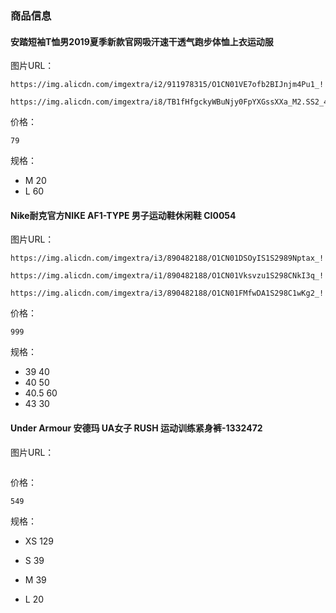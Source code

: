 ### 商品信息

#### 安踏短袖T恤男2019夏季新款官网吸汗速干透气跑步体恤上衣运动服

图片URL：

```
https://img.alicdn.com/imgextra/i2/911978315/O1CN01VE7ofb2BIJnjm4Pu1_!!911978315.jpg_430x430q90.jpg
```

```
https://img.alicdn.com/imgextra/i8/TB1fHfgckyWBuNjy0FpYXGssXXa_M2.SS2_430x430q90.jpg
```

价格：

```
79
```

规格：

- M  20
- L  60

#### Nike耐克官方NIKE AF1-TYPE 男子运动鞋休闲鞋 CI0054

图片URL：

```
https://img.alicdn.com/imgextra/i3/890482188/O1CN01DSOyIS1S2989Nptax_!!890482188.jpg_430x430q90.jpg
```

```
https://img.alicdn.com/imgextra/i1/890482188/O1CN01Vksvzu1S298CNkI3q_!!890482188.jpg_430x430q90.jpg
```

```
https://img.alicdn.com/imgextra/i3/890482188/O1CN01FMfwDA1S298C1wKg2_!!890482188.jpg_430x430q90.jpg
```

价格：

```
999
```

规格：

- 39  40
- 40  50
- 40.5 60
- 43 30

#### Under Armour 安德玛 UA女子 RUSH 运动训练紧身裤-1332472

图片URL：

```

```

价格：

```
549
```

规格：

- XS 129

- S 39
- M 39
- L  20

